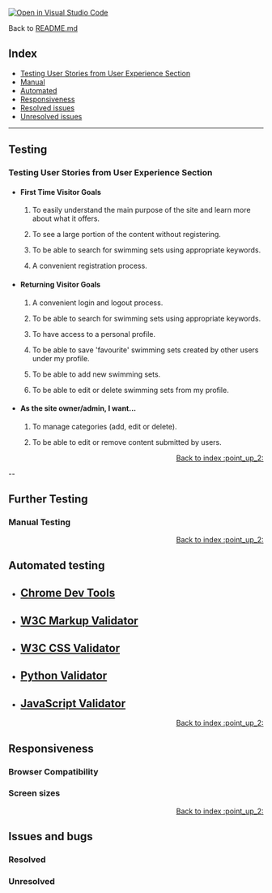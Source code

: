 [![Open in Visual Studio Code](https://open.vscode.dev/badges/open-in-vscode.svg)](https://open.vscode.dev/organization/repository)

Back to [README.md](README.md)

## Index

- <a href="#user-stories">Testing User Stories from User Experience Section</a>
- <a href="#testing-manual">Manual</a>
- <a href="#testing-auto">Automated</a>
- <a href="#testing-responsive">Responsiveness</a>
- <a href="#testing-resolved">Resolved issues</a>
- <a href="#testing-unresolved">Unresolved issues</a>

---

## Testing

<span id="user-stories"></span>

### Testing User Stories from User Experience Section

- #### First Time Visitor Goals

  1. To easily understand the main purpose of the site and learn more about what it offers.

     <!-- 1. Upon entering the site, users are automatically greeted with a clean and easily readable navigation bar to go to the page of their choice. Underneath there is a Hero Image with Text and a "Learn More" Call to action button.
     2. The main points are made immediately with the hero image
     3. The user has two options, click the call to action buttons or scroll down, both of which will lead to the same place, to learn more about the organisation. -->

  2. To see a large portion of the content without registering.

     <!-- 1. The site has been designed to be fluid and never to entrap the user. At the top of each page there is a clean navigation bar, each link describes what the page they will end up at clearly.
     2. At the bottom of the first 3 pages there is a redirection call to action to ensure the user always has somewhere to go and doesn't feel trapped as they get to the bottom of the page.
     3. On the Contact Us Page, after a form response is submitted, the page refreshes and the user is brought to the top of the page where the navigation bar is. -->

  3. To be able to search for swimming sets using appropriate keywords.

     <!-- 1. Once the new visitor has read the About Us and What We Do text, they will notice the Why We are Loved So Much section.
     2. The user can also scroll to the bottom of any page on the site to locate social media links in the footer.
     3. At the bottom of the Contact Us page, the user is told underneath the form, that alternatively they can contact the organisation on social media which highlights the links to them. -->

  4. A convenient registration process.

- #### Returning Visitor Goals

  1.  A convenient login and logout process.

  2.  To be able to search for swimming sets using appropriate keywords.

  3.  To have access to a personal profile.

  4.  To be able to save 'favourite' swimming sets created by other users under my profile.

  5.  To be able to add new swimming sets.

  6.  To be able to edit or delete swimming sets from my profile.

- #### As the site owner/admin, I want...

  1. To manage categories (add, edit or delete).

  2. To be able to edit or remove content submitted by users.

<div align="right"><a style="text-align:right" href="#top">Back to index	:point_up_2:</a></div>

--
<span id="testing-manual"></span>

## Further Testing

### Manual Testing

<div align="right"><a style="text-align:right" href="#top">Back to index	:point_up_2:</a></div>

<span id="testing-auto"></span>

## Automated testing

- ## [Chrome Dev Tools](https://developer.chrome.com/docs/devtools/)

- ## [W3C Markup Validator](https://jigsaw.w3.org/css-validator/#validate_by_input)

- ## [W3C CSS Validator](https://jigsaw.w3.org/css-validator/#validate_by_input)

- ## [Python Validator](http://pep8online.com/)

- ## [JavaScript Validator](https://jshint.com/)

<div align="right"><a style="text-align:right" href="#top">Back to index	:point_up_2:</a></div>

## <span id="testing-responsive"></span>

## Responsiveness

### Browser Compatibility

<!-- Tested on:

- Chrome
- Edge
- Firefox
- Safari (iOS) -->

### Screen sizes

<!-- Tested with Chrome DevTools using profiles for:

- Moto G4
- Galaxy S5
- Pixel 2
- Pixel 2 XL
- iPhone 5 SE
- iPhone 6/7/8
- iPhone 6/7/8 Plus
- iPhone X
- iPad
- iPad Pro -->

<!-- ... and also using the responsive profiles of:

- Mobile S (320px)
- Mobile M (375px)
- Mobile L (425px)
- Tablet (768px)
- Laptop (1024px)
- Laptop L (1440px)

Real world testing on:

- iPhone 6S
- iPhone SE
- iPhone 11 Pro
- Asus ZenBook
- Dell XPS 7590 -->

<div align="right"><a style="text-align:right" href="#top">Back to index	:point_up_2:</a></div>

<span id="testing-resolved"></span>

## Issues and bugs

### Resolved

### Unresolved
